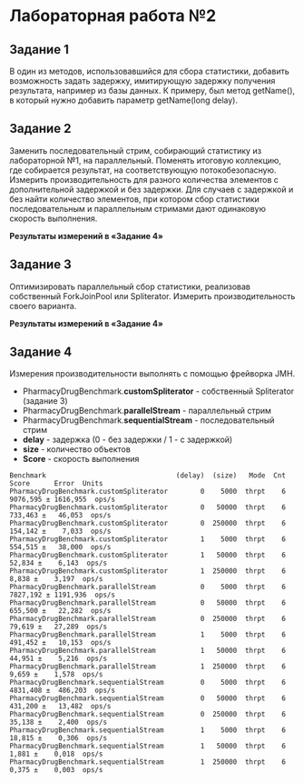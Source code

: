# Лабораторная работа №2

## Задание 1

В один из методов, использовавшийся для сбора статистики, добавить возможность задать задержку, имитирующую задержку получения результата, например из базы данных. К примеру, был метод getName(), в который нужно добавить параметр getName(long delay).

## Задание 2

Заменить последовательный стрим, собирающий статистику из лабораторной №1, на параллельный. Поменять итоговую коллекцию, где собирается результат, на соответствующую потокобезопасную. Измерить производительность для разного количества элементов с дополнительной задержкой и без задержки. Для случаев с задержкой и без найти количество элементов, при котором сбор статистики последовательным и параллельным стримами дают одинаковую скорость выполнения. 

**Результаты измерений в «Задание 4»**

## Задание 3

Оптимизировать параллельный сбор статистики, реализовав собственный ForkJoinPool или Spliterator. Измерить производительность своего варианта.

**Результаты измерений в «Задание 4»**

## Задание 4

Измерения производительности выполнять с помощью фрейворка JMH.

- PharmacyDrugBenchmark.**customSpliterator** - собственный Spliterator (задание 3)
- PharmacyDrugBenchmark.**parallelStream** - параллельный стрим
- PharmacyDrugBenchmark.**sequentialStream** - последовательный стрим
- **delay** - задержка (0 - без задержки / 1 - с задержкой)
- **size** - количество объектов
- **Score** - скорость выполнения

```
Benchmark                                (delay)  (size)   Mode  Cnt     Score      Error  Units
PharmacyDrugBenchmark.customSpliterator        0    5000  thrpt    6  9076,595 ± 1616,955  ops/s
PharmacyDrugBenchmark.customSpliterator        0   50000  thrpt    6   733,463 ±   46,053  ops/s
PharmacyDrugBenchmark.customSpliterator        0  250000  thrpt    6   154,142 ±    7,033  ops/s
PharmacyDrugBenchmark.customSpliterator        1    5000  thrpt    6   554,515 ±   38,000  ops/s
PharmacyDrugBenchmark.customSpliterator        1   50000  thrpt    6    52,834 ±    6,143  ops/s
PharmacyDrugBenchmark.customSpliterator        1  250000  thrpt    6     8,838 ±    3,197  ops/s
PharmacyDrugBenchmark.parallelStream           0    5000  thrpt    6  7827,192 ± 1191,936  ops/s
PharmacyDrugBenchmark.parallelStream           0   50000  thrpt    6   655,500 ±   22,282  ops/s
PharmacyDrugBenchmark.parallelStream           0  250000  thrpt    6    79,619 ±   27,289  ops/s
PharmacyDrugBenchmark.parallelStream           1    5000  thrpt    6   491,452 ±   10,153  ops/s
PharmacyDrugBenchmark.parallelStream           1   50000  thrpt    6    44,951 ±    5,216  ops/s
PharmacyDrugBenchmark.parallelStream           1  250000  thrpt    6     9,659 ±    1,578  ops/s
PharmacyDrugBenchmark.sequentialStream         0    5000  thrpt    6  4831,408 ±  486,203  ops/s
PharmacyDrugBenchmark.sequentialStream         0   50000  thrpt    6   431,200 ±   13,482  ops/s
PharmacyDrugBenchmark.sequentialStream         0  250000  thrpt    6    35,138 ±    2,400  ops/s
PharmacyDrugBenchmark.sequentialStream         1    5000  thrpt    6    18,815 ±    0,306  ops/s
PharmacyDrugBenchmark.sequentialStream         1   50000  thrpt    6     1,881 ±    0,018  ops/s
PharmacyDrugBenchmark.sequentialStream         1  250000  thrpt    6     0,375 ±    0,003  ops/s
```
